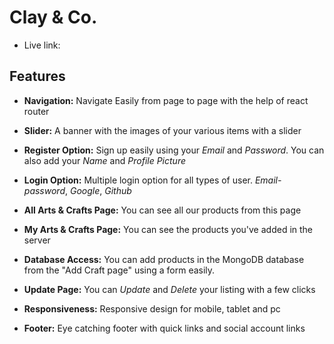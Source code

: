 # Clay & Co.

- Live link:

## Features
- **Navigation:** Navigate Easily from page to page with the help of react router

- **Slider:** A banner with the images of your various items with a slider

- **Register Option:** Sign up easily using your *Email* and *Password*. You can also add your *Name* and *Profile Picture* 

- **Login Option:** Multiple login option for all types of user. *Email-password*, *Google*, *Github*

- **All Arts & Crafts Page:** You can see all our products from this page

- **My Arts & Crafts Page:** You can see the products you've added in the server

- **Database Access:** You can add products in the MongoDB database from the "Add Craft page" using a form easily.

- **Update Page:** You can *Update* and *Delete* your listing with a few clicks

- **Responsiveness:** Responsive design for mobile, tablet and pc

- **Footer:** Eye catching footer with quick links and social account links